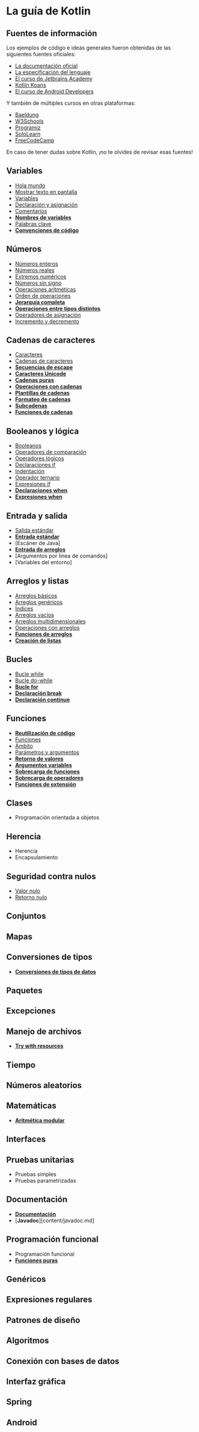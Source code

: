 # La guía de Kotlin

## Fuentes de información

Los ejemplos de código e ideas generales fueron obtenidas de las siguientes fuentes oficiales:

- [La documentación oficial](https://kotlinlang.org/docs/home.html)
- [La especificación del lenguaje](https://kotlinlang.org/spec/introduction.html)
- [El curso de Jetbrains Academy](https://hyperskill.org/tracks/18)
- [Kotlin Koans](https://kotlinlang.org/docs/koans.html)
- [El curso de Android Developers](https://developer.android.com/kotlin/androidbasics)

Y también de múltiples cursos en otras plataformas:

- [Baeldung](https://www.baeldung.com/kotlin/)
- [W3Schools](https://www.w3schools.com/kotlin/)
- [Programiz](https://www.programiz.com/kotlin-programming)
- [SoloLearn](https://www.sololearn.com/learning/1160)
- [FreeCodeCamp](https://www.youtube.com/watch?v=F9UC9DY-vIU)

En caso de tener dudas sobre Kotlin, ¡no te olvides de revisar esas fuentes!

## Variables

- [Hola mundo](content/hola-mundo.md)
- [Mostrar texto en pantalla](content/mostrar-texto.md)
- [Variables](content/variables.md)
- [Declaración y asignación](content/declaracion-y-asignacion.md)
- [Comentarios](content/comentarios.md)
- [**Nombres de variables**](content/nombres-de-variables.md)
- [Palabras clave](content/palabras-clave.md)
- [**Convenciones de código**](content/convenciones-de-codigo.md)

## Números

- [Números enteros](content/numeros-enteros.md)
- [Números reales](content/numeros-reales.md)
- [Extremos numéricos](content/extremos-numericos.md)
- [Números sin signo](content/numeros-sin-signo.md)
- [Operaciones aritméticas](content/operaciones-aritmeticas.md)
- [Orden de operaciones](content/orden-de-operaciones.md)
- [**Jerarquía completa**](content/jerarquia-completa.md)
- [**Operaciones entre tipos distintos**](content/operaciones-entre-tipos-distintos.md)
- [Operadores de asignación](content/operadores-de-asignacion.md)
- [Incremento y decremento](content/incremento-y-decremento.md)

## Cadenas de caracteres

- [Caracteres](content/caracteres.md)
- [Cadenas de caracteres](content/string.md)
- [**Secuencias de escape**](content/secuencias-de-escape.md)
- [**Caracteres Unicode**](content/caracteres-unicode.md)
- [**Cadenas puras**](content/cadenas-puras.md)
- [**Operaciones con cadenas**](content/operaciones-con-cadenas.md)
- [**Plantillas de cadenas**](content/plantillas-de-cadenas.md)
- [**Formateo de cadenas**](content/formateo-de-cadenas.md)
- [**Subcadenas**](content/subcadenas.md)
- [**Funciones de cadenas**](content/funciones-de-cadenas.md)

## Booleanos y lógica

- [Booleanos](content/booleanos.md)
- [Operadores de comparación](content/operadores-de-comparacion.md)
- [Operadores lógicos](content/operadores-logicos.md)
- [Declaraciones if](content/declaracion-if.md)
- [Indentación](content/indentacion.md)
- [Operador ternario](content/operador-ternario.md)
- [Expresiones if](content/expresion-if.md)
- [**Declaraciones when**](content/declaracion-when.md)
- [**Expresiones when**](content/expresion-when.md)

## Entrada y salida

- [Salida estándar](content/salida-estandar.md)
- [**Entrada estándar**](content/entrada-estandar.md)
- [Escáner de Java]
- [**Entrada de arreglos**](content/entrada-de-arreglos.md)
- [Argumentos por línea de comandos]
- [Variables del entorno]

## Arreglos y listas

- [Arreglos básicos](content/arreglos-basicos.md)
- [Arreglos genéricos](content/arreglos-genericos.md)
- [Índices](content/indices.md)
- [Arreglos vacíos](content/arreglos-vacios.md)
- [Arreglos multidimensionales](content/arreglos-multidimensionales.md)
- [Operaciones con arreglos](content/operaciones-con-arreglos.md)
- [**Funciones de arreglos**](content/funciones-de-arreglos.md)
- [**Creación de listas**](content/creacion-de-listas.md)

## Bucles

- [Bucle while](content/bucle-while.md)
- [Bucle do-while](content/bucle-do-while.md)
- [**Bucle for**](content/bucle-for.md)
- [**Declaración break**](content/break.md)
- [**Declaración continue**](content/continue.md)

## Funciones

- [**Reutilización de código**](content/reutilizacion-de-codigo.md)
- [Funciones](content/funciones.md)
- [Ámbito](content/ambito.md)
- [Parámetros y argumentos](content/parametros-y-argumentos.md)
- [**Retorno de valores**](content/retorno.md)
- [**Argumentos variables**](content/argumentos-variables.md)
- [**Sobrecarga de funciones**](content/sobrecarga-de-funciones.md)
- [**Sobrecarga de operadores**](content/sobrecarga-de-operadores.md)
- [**Funciones de extensión**](content/funciones-de-extension.md)

## Clases

- Programación orientada a objetos

## Herencia

- Herencia
- Encapsulamiento

## Seguridad contra nulos

- [Valor nulo](content/nulo.md)
- [Retorno nulo](content/retorno-nulo.md)

## Conjuntos

## Mapas

## Conversiones de tipos

- [**Conversiones de tipos de datos**](content/conversion-de-tipos.md)

## Paquetes

## Excepciones

## Manejo de archivos

- [**Try with resources**](content/try-with-resources.md)

## Tiempo

## Números aleatorios

## Matemáticas

- [**Aritmética modular**](content/aritmetica-modular.md)

## Interfaces

## Pruebas unitarias

- Pruebas simples
- Pruebas parametrizadas

## Documentación

- [**Documentación**](content/documentacion.md)
- [**Javadoc**][content/javadoc.md]

## Programación funcional

- Programación funcional
- [**Funciones puras**](content/funciones-puras.md)

## Genéricos

## Expresiones regulares

## Patrones de diseño

## Algoritmos

## Conexión con bases de datos

## Interfaz gráfica

## Spring

## Android

